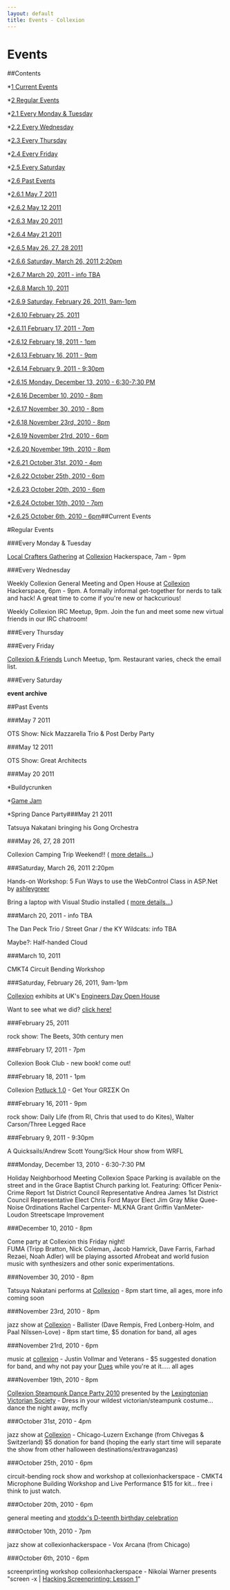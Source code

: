 ```yaml
---
layout: default
title: Events - Collexion
---
```


# Events

##Contents

*[1 
Current Events](#Current_Events)


*[2 
Regular Events](#Regular_Events)

*[2.1 
Every Monday & Tuesday](#Every_Monday_.26_Tuesday)


*[2.2 
Every Wednesday](#Every_Wednesday)


*[2.3 
Every Thursday](#Every_Thursday)


*[2.4 
Every Friday](#Every_Friday)


*[2.5 
Every Saturday](#Every_Saturday)


*[2.6 
Past Events](#Past_Events)

*[2.6.1 
May 7 2011](#May_7_2011)


*[2.6.2 
May 12 2011](#May_12_2011)


*[2.6.3 
May 20 2011](#May_20_2011)


*[2.6.4 
May 21 2011](#May_21_2011)


*[2.6.5 
May 26, 27, 28 2011](#May_26.2C_27.2C_28_2011)


*[2.6.6 
Saturday, March 26, 2011 2:20pm](#Saturday.2C_March_26.2C_2011_2:20pm)


*[2.6.7 
March 20, 2011 - info TBA](#March_20.2C_2011_-_info_TBA)


*[2.6.8 
March 10, 2011](#March_10.2C_2011)


*[2.6.9 
Saturday, February 26, 2011, 9am-1pm](#Saturday.2C_February_26.2C_2011.2C_9am-1pm)


*[2.6.10 
February 25, 2011](#February_25.2C_2011)


*[2.6.11 
February 17, 2011 - 7pm](#February_17.2C_2011_-_7pm)


*[2.6.12 
February 18, 2011 - 1pm](#February_18.2C_2011_-_1pm)


*[2.6.13 
February 16, 2011 - 9pm](#February_16.2C_2011_-_9pm)


*[2.6.14 
February 9, 2011 - 9:30pm](#February_9.2C_2011_-_9:30pm)


*[2.6.15 
Monday, December 13, 2010 - 6:30-7:30 PM](#Monday.2C_December_13.2C_2010_-_6:30-7:30_PM)


*[2.6.16 
December 10, 2010 - 8pm](#December_10.2C_2010_-_8pm)


*[2.6.17 
November 30, 2010 - 8pm](#November_30.2C_2010_-_8pm)


*[2.6.18 
November 23rd, 2010 - 8pm](#November_23rd.2C_2010_-_8pm)


*[2.6.19 
November 21rd, 2010 - 6pm](#November_21rd.2C_2010_-_6pm)


*[2.6.20 
November 19th, 2010 - 8pm](#November_19th.2C_2010_-_8pm)


*[2.6.21 
October 31st, 2010  - 4pm](#October_31st.2C_2010_-_4pm)


*[2.6.22 
October 25th, 2010 - 6pm](#October_25th.2C_2010_-_6pm)


*[2.6.23 
October 20th, 2010 - 6pm](#October_20th.2C_2010_-_6pm)


*[2.6.24 
October 10th, 2010 - 7pm](#October_10th.2C_2010_-_7pm)


*[2.6.25 
October 6th, 2010 - 6pm](#October_6th.2C_2010_-_6pm)##Current Events










#Regular Events


###Every Monday & Tuesday


[Local Crafters Gathering](-local_crafters_gathering.html) at 
[Collexion](-collexion.html) Hackerspace, 7am - 9pm



###Every Wednesday


Weekly Collexion General Meeting and Open House at 
[Collexion](-collexion.html) Hackerspace, 6pm - 9pm. A formally informal get-together for nerds to talk and hack! A great time to come if you're new or hackcurious!

Weekly Collexion IRC Meetup, 9pm. Join the fun and meet some new virtual friends in our IRC chatroom!



###Every Thursday


###Every Friday


[Collexion & Friends](-collexion_%26_friends.html) Lunch Meetup, 1pm. Restaurant varies, check the email list.



###Every Saturday


**event archive**



##Past Events


###May 7 2011


OTS Show: Nick Mazzarella Trio & Post Derby Party

###May 12 2011


OTS Show: Great Architects



###May 20 2011


*Buildycrunken


*[Game Jam](-game_jam.html)


*Spring Dance Party###May 21 2011


Tatsuya Nakatani bringing his Gong Orchestra



###May 26, 27, 28 2011


Collexion Camping Trip Weekend!! (
[more details...](-collexion_goes_to_camp.html))



###Saturday, March 26, 2011 2:20pm


Hands-on Workshop: 5 Fun Ways to use the WebControl Class in ASP.Net by 
[ashleygreer](-user:ashley.html)

Bring a laptop with Visual Studio installed (
[more details...](-beginning_asp.net_webcontrol_workshop.html))



###March 20, 2011 - info TBA


The Dan Peck Trio / Street Gnar / the KY Wildcats: info TBA

Maybe?: Half-handed Cloud



###March 10, 2011


CMKT4 Circuit Bending Workshop



###Saturday, February 26, 2011, 9am-1pm


[Collexion](-collexion.html) exhibits at UK's 
[Engineers Day Open House](http://www.engr.uky.edu/eday/2011/index.html)

Want to see what we did? 
[click here!](-e-day_2011.html)



###February 25, 2011


rock show: The Beets, 30th century men



###February 17, 2011 - 7pm


Collexion Book Club - new book! come out!



###February 18, 2011 - 1pm


Collexion 
[Potluck 1.0](-potluck_1.0.html) - Get Your GRΣΣK On



###February 16, 2011 - 9pm


rock show: Daily Life (from RI, Chris that used to do Kites), Walter Carson/Three Legged Race



###February 9, 2011 - 9:30pm


A Quicksails/Andrew Scott Young/Sick Hour show from WRFL

###Monday, December 13, 2010 - 6:30-7:30 PM


Holiday Neighborhood Meeting
Collexion Space
Parking is available on the street and in the Grace Baptist Church parking lot. 
Featuring:
Officer Penix- Crime Report
1st District Council Representative Andrea James
1st District Council Representative Elect Chris Ford
Mayor Elect Jim Gray
Mike Quee- Noise Ordinations 
Rachel Carpenter- MLKNA Grant
Griffin VanMeter- Loudon Streetscape Improvement

###December 10, 2010 - 8pm


Come party at Collexion this Friday night!  
FUMA (Tripp Bratton, Nick Coleman, Jacob Hamrick, Dave Farris, Farhad Rezaei, Noah Adler) will be playing assorted Afrobeat and world fusion music with synthesizers and other sonic experimentations.

###November 30, 2010 - 8pm


Tatsuya Nakatani performs at 
[Collexion](-collexion.html) - 8pm start time, all ages, more info coming soon

###November 23rd, 2010 - 8pm


jazz show at 
[Collexion](-collexion.html) - Ballister  (Dave Rempis, Fred Lonberg-Holm, and Paal Nilssen-Love) - 8pm start time, $5 donation for band, all ages

###November 21rd, 2010 - 6pm


music at 
[collexion](-collexion.html) -  Justin Vollmar and Veterans - $5 suggested donation for band, and why not pay your 
[Dues](-dues.html) while you're at it..... all ages

###November 19th, 2010 - 8pm


[Collexion Steampunk Dance Party 2010](-collexion_steampunk_dance_party_2010.html) presented by the 
[Lexingtonian Victorian Society](-lexingtonian_victorian_society.html)  - Dress in your wildest victorian/steampunk costume... dance the night away, mcfly

###October 31st, 2010  - 4pm


jazz show at 
[Collexion](-collexion.html) - Chicago-Luzern Exchange (from Chivegas & Switzerland) 
$5 donation for band (hoping the early start time will separate the show from other halloween destinations/extravaganzas)

###October 25th, 2010 - 6pm


circuit-bending rock show and workshop at collexionhackerspace - CMKT4 Microphone Building Workshop and Live Performance 
$15 for kit... free i think to just watch.

###October 20th, 2010 - 6pm


general meeting and 
[xtoddx's D-teenth birthday celebration](-meeting_-_general_-_20101020.html)

###October 10th, 2010 - 7pm


jazz show at collexionhackerspace - Vox Arcana (from Chicago)

###October 6th, 2010 - 6pm


screenprinting workshop collexionhackerspace - Nikolai Warner presents "screen -x | 
[Hacking Screenprinting: Lesson 1](-hacking_screenprinting:_lesson_1.html)"